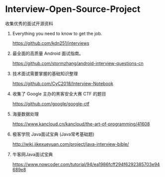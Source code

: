 # Interview-Open-Source-Project
收集优秀的面试开源资料

1.  Everything you need to know to get the job.
 
    https://github.com/kdn251/interviews
    
2.  最全面的高质量 Android 面试指南。

    https://github.com/stormzhang/android-interview-questions-cn

3.  技术面试需要掌握的基础知识整理

    https://github.com/CyC2018/Interview-Notebook
    
4.  收集了 Google 主办的黑客安全大赛 CTF 的题目

    https://github.com/google/google-ctf
    
5.  海量数据处理
 
    https://www.kancloud.cn/kancloud/the-art-of-programming/41608
    
6.  极客学院 Java面试宝典 (Java常考基础题)

    http://wiki.jikexueyuan.com/project/java-interview-bible/

7. 牛客网Java面试宝典  

   https://www.nowcoder.com/tutorial/94/ea1986fcff294f6292385703e94689e8
    

